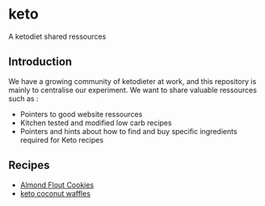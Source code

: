 # keto
A ketodiet shared ressources 

## Introduction

We have a growing community of ketodieter at work, and this repository is mainly to centralise our experiment. 
We want to share valuable ressources such as : 
* Pointers to good website ressources 
* Kitchen tested and modified low carb recipes 
* Pointers and hints about how to find and buy specific ingredients required for Keto recipes 


## Recipes
* [Almond Flout Cookies](https://netmonk.github.io/keto/recipes/baking/almond_flour_cookies.html)
* [keto coconut waffles](https://netmonk.github.io/keto/recipes/baking/keto_coconut_waffles.html)
